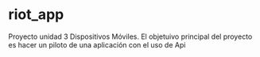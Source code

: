 # riot_app

Proyecto unidad 3 Dispositivos Móviles.
El objetuivo principal del proyecto es hacer un piloto de una aplicación con el uso de Api
